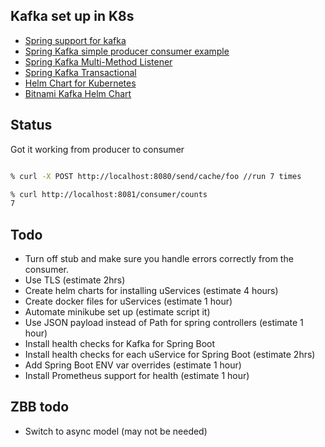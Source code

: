 ## Kafka set up in K8s

* [Spring support for kafka](https://spring.io/projects/spring-kafka)
* [Spring Kafka simple producer consumer example](https://github.com/spring-projects/spring-kafka/tree/master/samples/sample-01)
* [Spring Kafka Multi-Method Listener](https://github.com/spring-projects/spring-kafka/tree/master/samples/sample-02)
* [Spring Kafka Transactional](https://github.com/spring-projects/spring-kafka/tree/master/samples/sample-02)
* [Helm Chart for Kubernetes](https://github.com/confluentinc/cp-helm-charts/tree/master/charts/cp-kafka)
* [Bitnami Kafka Helm Chart](https://github.com/bitnami/charts/tree/master/bitnami/kafka/#installing-the-chart)

## Status 

Got it working from producer to consumer 

```sh

% curl -X POST http://localhost:8080/send/cache/foo //run 7 times

% curl http://localhost:8081/consumer/counts       
7

```

## Todo

* Turn off stub and make sure you handle errors correctly from the consumer. 
* Use TLS (estimate 2hrs)
* Create helm charts for installing uServices  (estimate 4 hours)
* Create docker files for uServices  (estimate 1 hour)
* Automate minikube set up (estimate script it) 
* Use JSON payload instead of Path for spring controllers (estimate 1 hour) 
* Install health checks for Kafka for Spring Boot 
* Install health checks for each uService for Spring Boot (estimate 2hrs)
* Add Spring Boot ENV var overrides  (estimate 1 hour)
* Install Prometheus support for health (estimate 1 hour)



## ZBB todo 
* Switch to async model (may not be needed)
